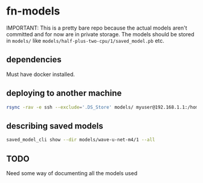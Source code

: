 # fn-models

IMPORTANT: This is a pretty bare repo because the actual models aren't committed and for now are in private storage. 
The models should be stored in `models/` like `models/half-plus-two-cpu/1/saved_model.pb` etc.

## dependencies

Must have docker installed.

## deploying to another machine

```bash
rsync -rav -e ssh --exclude='.DS_Store' models/ myuser@192.168.1.1:/home/me/location
```

## describing saved models

```bash
saved_model_cli show --dir models/wave-u-net-m4/1 --all
```

## TODO

Need some way of documenting all the models used

